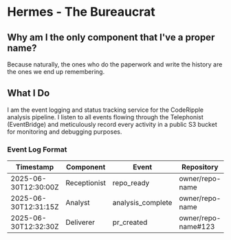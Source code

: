 # Hermes - The Bureaucrat

## Why am I the only component that I've a proper name?

Because naturally, the ones who do the paperwork and write the history are the ones we end up remembering.

## What I Do

I am the event logging and status tracking service for the CodeRipple analysis pipeline. I listen to all events flowing through the Telephonist (EventBridge) and meticulously record every activity in a public S3 bucket for monitoring and debugging purposes.

### Event Log Format

| Timestamp | Component | Event | Repository |
|-----------|-----------|-------|------------|
| 2025-06-30T12:30:00Z | Receptionist | repo_ready | owner/repo-name |
| 2025-06-30T12:31:15Z | Analyst | analysis_complete | owner/repo-name |
| 2025-06-30T12:32:30Z | Deliverer | pr_created | owner/repo-name#123 |
